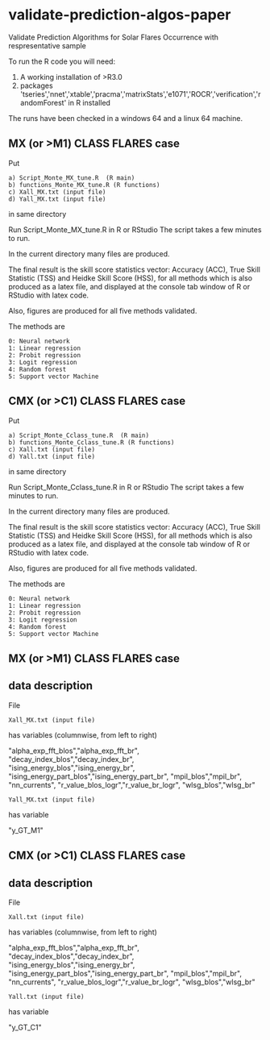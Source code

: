 # validate-prediction-algos-paper
Validate Prediction Algorithms for Solar Flares Occurrence with respresentative sample

To run the R code you will need:

1. A working installation of >R3.0
2. packages 'tseries','nnet','xtable','pracma','matrixStats','e1071','ROCR','verification','randomForest' in R installed


The runs have been checked in a windows 64 and a linux 64 machine.


## MX (or >M1) CLASS FLARES case

Put

```
a) Script_Monte_MX_tune.R  (R main) 
b) functions_Monte_MX_tune.R (R functions) 
c) Xall_MX.txt (input file) 
d) Yall_MX.txt (input file) 
```
in same directory 

Run Script_Monte_MX_tune.R in R or RStudio
The script takes a few minutes to run.


In the current directory many files are produced.

The final result is the skill score statistics vector: Accuracy (ACC), True Skill Statistic (TSS) and Heidke Skill Score (HSS), for all methods which is also produced as a latex file, and displayed at the console tab window of R or RStudio with latex code.

Also, figures are produced for all five methods validated.

The methods are
```
0: Neural network
1: Linear regression
2: Probit regression
3: Logit regression
4: Random forest
5: Support vector Machine
```

## CMX (or >C1) CLASS FLARES case

Put

```
a) Script_Monte_Cclass_tune.R  (R main)
b) functions_Monte_Cclass_tune.R (R functions)
c) Xall.txt (input file)
d) Yall.txt (input file)
```
in same directory 

Run Script_Monte_Cclass_tune.R in R or RStudio
The script takes a few minutes to run.


In the current directory many files are produced.

The final result is the skill score statistics vector: Accuracy (ACC), True Skill Statistic (TSS) and Heidke Skill Score (HSS), for all methods which is also produced as a latex file, and displayed at the console tab window of R or RStudio with latex code.

Also, figures are produced for all five methods validated.

The methods are
```
0: Neural network
1: Linear regression
2: Probit regression
3: Logit regression
4: Random forest
5: Support vector Machine
```

## MX (or >M1) CLASS FLARES case
## data description

File

```
Xall_MX.txt (input file)
```

has variables (columnwise, from left to right)

"alpha_exp_fft_blos","alpha_exp_fft_br",
"decay_index_blos","decay_index_br",
"ising_energy_blos","ising_energy_br",
"ising_energy_part_blos","ising_energy_part_br",
"mpil_blos","mpil_br",
"nn_currents",
"r_value_blos_logr","r_value_br_logr",
"wlsg_blos","wlsg_br"

```
Yall_MX.txt (input file)
```

has variable

"y_GT_M1"

## CMX (or >C1) CLASS FLARES case
## data description

File

```
Xall.txt (input file)
```

has variables (columnwise, from left to right)

"alpha_exp_fft_blos","alpha_exp_fft_br",
"decay_index_blos","decay_index_br",
"ising_energy_blos","ising_energy_br",
"ising_energy_part_blos","ising_energy_part_br",
"mpil_blos","mpil_br",
"nn_currents",
"r_value_blos_logr","r_value_br_logr",
"wlsg_blos","wlsg_br"

```
Yall.txt (input file)
```

has variable

"y_GT_C1"
